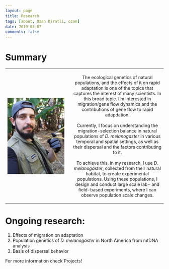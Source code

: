 ```yaml
---
layout: page
title: Research
tags: [about, Ozan Kiratli, ozan]
date: 2019-05-07
comments: false
---
```

# Summary
<table><col width="200"><col width="10"><col width="300"> <tr>
<th><img src="/assets/img/field.jpg" align="right"></th>
<th></th>
<th><span style="font-weight:normal"> 
<p><span style="font-weight:normal">
The ecological genetics of natural populations, and the effects of it on rapid adaptation is one of the topics that captures the interest of many scientists. In this broad topic. I’m interested in migration/gene flow dynamics and the contributions of gene flow to rapid adapdation. <br />
<br />
Currently, I focus on understanding the migration-selection balance in natural populations of <i>D. melanogaster</i> in various temporal and spatial settings, as well as their dispersal and the factors contributing to it.<br />
<br />
To achieve this, in my research, I use <i>D. melanogaster</i>, collected from their natural habitat, to create experimental populations. Using these populations, I design and conduct large scale lab- and field-based experiments, where I can observe population scale changes.</span></p>

</span></th>
</tr></table>

# Ongoing research:  
1. Effects of migration on adaptation 
2. Population genetics of *D. melanogaster* in North America from mtDNA analysis 
3. Basis of dispersal behavior 

For more information check Projects!
